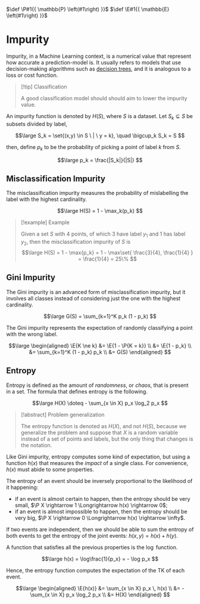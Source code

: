 $\def \P#1{{ \mathbb{P} \left(#1\right) }}$
$\def \E#1{{ \mathbb{E} \left(#1\right) }}$

# Impurity

Impurity, in a Machine Learning context, is a numerical value that represent how accurate a prediction-model is. It usually refers to models that use decision-making algorithms such as [decision trees](AI%20and%20ML/Unit%202/Supervised%20Learning/Decision%20Trees.md), and it is analogous to a loss or cost function.

> [!tip] Classification
> 
> A good classification model should should aim to lower the impurity value.


An impurity function is denoted by $H(S)$, where $S$ is a dataset. Let $S_k \subseteq S$ be subsets divided by label,

$$\large
	S_k = \set{(x,y) \in S \ | \ y = k}, \quad
	\bigcup_k S_k = S
$$

then, define $p_k$ to be the probability of picking a point of label $k$ from $S$.

$$\large
	p_k = \frac{|S_k|}{|S|}
$$

## Misclassification Impurity

The misclassification impurity measures the probability of mislabelling the label with the highest cardinality.

$$\large
	H(S) = 1 - \max_k(p_k)
$$

> [!example] Example
> 
> Given a set $S$ with 4 points, of which 3 have label $y_1$ and 1 has label $y_2$, then the misclassification impurity of $S$ is
> $$\large
> 	H(S) = 1 - \max{p_k}
> 	= 1 - \max\set{ \frac{3}{4}, \frac{1}{4} }
> 	= \frac{1}{4} = 25\%
> $$

## Gini Impurity

The Gini impurity is an advanced form of misclassification impurity, but it involves all classes instead of considering just the one with the highest cardinality.

$$\large
	G(S) = \sum_{k=1}^K p_k (1 - p_k)
$$

The Gini impurity represents the expectation of randomly classifying a point with the wrong label.

$$\large
\begin{aligned}
	\E{K \ne k}
	&= \E{1 - \P{K = k}} \\
	&= \E{1 - p_k} \\
	&= \sum_{k=1}^K (1 - p_k) p_k \\
	&= G(S)
\end{aligned}
$$

## Entropy

Entropy is defined as the amount of *randomness*, or *chaos*, that is present in a set. The formula that defines entropy is the following.

$$\large
	H(X) \doteq - \sum_{x \in X} p_x \log_2 p_x
$$

> [!abstract] Problem generalization
> 
> The entropy function is denoted as $H(X)$, and not $H(S)$, because we generalize the problem and suppose that $X$ is a random variable instead of a set of points and labels, but the only thing that changes is the notation.

Like Gini impurity, entropy computes some kind of expectation, but using a function $h(x)$ that measures the *impact* of a single class. For convenience, $h(x)$ must abide to some properties.

The entropy of an event should be inversely proportional to the likelihood of it happening:
- if an event is almost certain to happen, then the entropy should be very small, $\P X \rightarrow 1 \Longrightarrow h(x) \rightarrow 0$;
- if an event is almost impossible to happen, then the entropy should be very big, $\P X \rightarrow 0 \Longrightarrow h(x) \rightarrow \infty$.

If two events are independent, then we should be able to sum the entropy of both events to get the entropy of the joint events: $h(x,y) = h(x) + h(y)$.

A function that satisfies all the previous properties is the $\log$ function. 

$$\large
	h(x) = \log\frac{1}{p_x} = - \log p_x
$$

Hence, the entropy function computes the expectation of the TK of each event.

$$\large
\begin{aligned}
	\E{h(x)} &= \sum_{x \in X} p_x \, h(x) \\
	&= - \sum_{x \in X} p_x \log_2 p_x \\
	&= H(X)
\end{aligned}
$$
